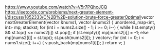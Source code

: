 https://www.youtube.com/watch?v=V5r7PQhcJCQ
​
https://leetcode.com/problems/next-greater-element-i/discuss/1852333/C%2B%2B-solution-brute-force-greaterOptimall
​
vector nextGreaterElement(vector &nums1, vector &nums2)
{
​
unordered_map<int, int> mp;
stackst;
for (int i = nums2.size() - 1; i >= 0; i--)
{
while (!st.empty() && st.top() <= nums2[i])
st.pop();
if (st.empty())
mp[nums2[i]] = -1;
else
mp[nums2[i]] = st.top();
st.push(nums2[i]);
}
vectorv;
for (int i = 0; i < nums1.size(); i++)
{
v.push_back(mp[nums1[i]]);
}
return v;
}